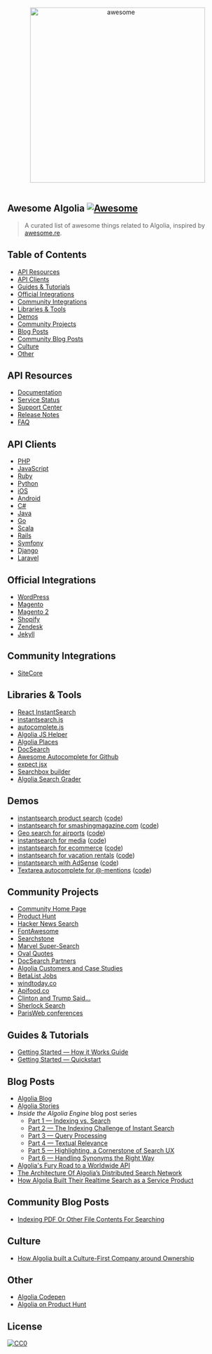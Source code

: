 <p align="center">
  <br>
  <img width="400" src="https://rawgit.com/algolia/awesome-algolia/master/logo.png" alt="awesome">
  <br>
  <br>
</p>

## Awesome Algolia [![Awesome](https://cdn.rawgit.com/sindresorhus/awesome/d7305f38d29fed78fa85652e3a63e154dd8e8829/media/badge.svg)](https://github.com/sindresorhus/awesome)

> A curated list of awesome things related to Algolia, inspired by [awesome.re](http://awesome.re).

## Table of Contents

- [API Resources](#api-resources)
- [API Clients](#api-clients)
- [Guides & Tutorials](#guides--tutorials)
- [Official Integrations](#official-integrations)
- [Community Integrations](#community-integrations)
- [Libraries & Tools](#libraries--tools)
- [Demos](#demos)
- [Community Projects](#community-projects)
- [Blog Posts](#blog-posts)
- [Community Blog Posts](#community-blog-posts)
- [Culture](#culture)
- [Other](#other)

## API Resources

- [Documentation](https://www.algolia.com/doc/)
- [Service Status](https://status.algolia.com/)
- [Support Center](https://www.algolia.com/support)
- [Release Notes](https://www.algolia.com/changes)
- [FAQ](https://www.algolia.com/doc/faq)

## API Clients

- [PHP](https://github.com/algolia/algoliasearch-client-php)
- [JavaScript](https://github.com/algolia/algoliasearch-client-js)
- [Ruby](https://github.com/algolia/algoliasearch-client-ruby)
- [Python](https://github.com/algolia/algoliasearch-client-python)
- [iOS](https://github.com/algolia/algoliasearch-client-swift)
- [Android](https://github.com/algolia/algoliasearch-client-android)
- [C#](https://github.com/algolia/algoliasearch-client-csharp)
- [Java](https://github.com/algolia/algoliasearch-client-java)
- [Go](https://github.com/algolia/algoliasearch-client-go)
- [Scala](https://github.com/algolia/algoliasearch-client-scala)
- [Rails](https://github.com/algolia/algoliasearch-rails)
- [Symfony](https://github.com/algolia/AlgoliaSearchBundle)
- [Django](https://github.com/algolia/algoliasearch-django)
- [Laravel](https://github.com/algolia/algoliasearch-laravel)

## Official Integrations

- [WordPress](https://community.algolia.com/wordpress)
- [Magento](https://community.algolia.com/magento/)
- [Magento 2](https://community.algolia.com/magento/)
- [Shopify](https://community.algolia.com/shopify/)
- [Zendesk](https://community.algolia.com/zendesk/)
- [Jekyll](https://github.com/algolia/algoliasearch-jekyll)

## Community Integrations

- [SiteCore](https://github.com/dharnitski/Sitecore.Algolia)

## Libraries & Tools

- [React InstantSearch](https://community.algolia.com/instantsearch.js/react/)
- [instantsearch.js](https://community.algolia.com/instantsearch.js/)
- [autocomplete.js](https://github.com/algolia/autocomplete.js)
- [Algolia JS Helper](https://community.algolia.com/algoliasearch-helper-js/)
- [Algolia Places](https://community.algolia.com/places/)
- [DocSearch](https://community.algolia.com/docsearch/)
- [Awesome Autocomplete for Github](https://github.algolia.com/)
- [expect jsx](https://github.com/algolia/expect-jsx)
- [Searchbox builder](http://shipow.github.io/searchbox/)
- [Algolia Search Grader](https://grader.algolia.com/)

## Demos

- [instantsearch product search](https://demos.algolia.com/instant-search-demo/) ([code](https://github.com/algolia/instant-search-demo))
- [instantsearch for smashingmagazine.com](https://community.algolia.com/demo-smashingmagazine/) ([code](https://github.com/algolia/demo-smashingmagazine/))
- [Geo search for airports](https://demos.algolia.com/geo-search-demo/) ([code](https://github.com/algolia/demo-geo-search))
- [instantsearch for media](https://community.algolia.com/instantsearch.js/examples/media/) ([code](https://github.com/algolia/instantsearch.js/tree/master/docs/examples/media))
- [instantsearch for ecommerce](https://community.algolia.com/instantsearch.js/examples/e-commerce/) ([code](https://github.com/algolia/instantsearch.js/tree/master/docs/examples/e-commerce))
- [instantsearch for vacation rentals](https://community.algolia.com/instantsearch.js/examples/tourism/) ([code](https://github.com/algolia/instantsearch.js/tree/master/docs/examples/tourism))
- [instantsearch with AdSense](https://demo.algolia.com/examples/instant-search-google-adsense/) ([code](https://github.com/algolia/examples/tree/master/instant-search/google-adsense))
- [Textarea autocomplete for @-mentions](https://demo.algolia.com/examples/textarea-autocomplete/basic-autocomplete.html) ([code](https://github.com/algolia/examples/tree/master/textarea-autocomplete))

## Community Projects

- [Community Home Page](https://community.algolia.com/)
- [Product Hunt](https://www.producthunt.com/search/posts)
- [Hacker News Search](https://hn.algolia.com/)
- [FontAwesome](http://fontawesome.io/icons/)
- [Searchstone](http://searchstone.io/)
- [Marvel Super-Search](https://community.algolia.com/marvel-search/)
- [Oval Quotes](http://oval-quotes.dzello.com/)
- [DocSearch Partners](https://community.algolia.com/docsearch/)
- [Algolia Customers and Case Studies](https://www.algolia.com/customers)
- [BetaList Jobs](https://betalist.com/jobs)
- [windtoday.co](https://windtoday.co)
- [Apifood.co](http://apifood.co)
- [Clinton and Trump Said...](http://clintonandtrumpsaid.com)
- [Sherlock Search](http://pixelastic.github.io/sherlock-search/)
- [ParisWeb conferences](https://pixelastic.github.io/parisweb/)

## Guides & Tutorials
- [Getting Started — How it Works Guide](https://www.algolia.com/doc/guides/getting-started/how-it-works)
- [Getting Started — Quickstart](https://www.algolia.com/doc/guides/getting-started/quick-start)

## Blog Posts
- [Algolia Blog](https://blog.algolia.com/)
- [Algolia Stories](https://stories.algolia.com/)
- *Inside the Algolia Engine* blog post series
  - [Part 1 — Indexing vs. Search](https://blog.algolia.com/inside-the-algolia-engine-part-1-indexing-vs-search/)
  - [Part 2 — The Indexing Challenge of Instant Search](https://blog.algolia.com/inside-the-algolia-engine-part-2-the-indexing-challenge-of-instant-search/)
  - [Part 3 — Query Processing](https://blog.algolia.com/inside-the-algolia-engine-part-3-query-processing/)
  - [Part 4 — Textual Relevance](https://blog.algolia.com/inside-the-algolia-enginepart-4-textual-relevance/)
  - [Part 5 — Highlighting, a Cornerstone of Search UX](https://blog.algolia.com/inside-the-algolia-engine-part-5-highlighting-a-cornerstone-to-search-ux/)
  - [Part 6 — Handling Synonyms the Right Way](https://blog.algolia.com/inside-the-engine-part-6-handling-synonyms-the-right-way/)  
- [Algolia's Fury Road to a Worldwide API](https://stories.algolia.com/algolia-s-fury-road-to-a-worldwide-api-c1536c46f3a5)
- [The Architecture Of Algolia’s Distributed Search Network](http://highscalability.com/blog/2015/3/9/the-architecture-of-algolias-distributed-search-network.html)
- [How Algolia Built Their Realtime Search as a Service Product](http://stackshare.io/posts/how-algolia-built-their-realtime-search-as-a-service-product)

## Community Blog Posts

- [Indexing PDF Or Other File Contents For Searching](https://medium.com/@obahareth/indexing-pdf-or-other-file-contents-for-searching-b2499c23568f#.ekfy6dw1s)

## Culture

- [How Algolia built a Culture-First Company around Ownership](https://stories.algolia.com/how-algolia-built-a-culture-first-company-around-ownership-eee6623b1b6)

## Other 
- [Algolia Codepen](https://codepen.io/team/algolia/)
- [Algolia on Product Hunt](https://lukyvj.github.io/algolia-ph/)

## License

[![CC0](https://i.creativecommons.org/p/zero/1.0/88x31.png)](https://creativecommons.org/publicdomain/zero/1.0/)
